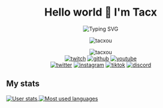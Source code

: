 <h1 align="center">Hello world 💛 I'm Tacx</h1>

<p align="center"><img src="https://readme-typing-svg.demolab.com?font=Fira+Code&pause=1000&color=6441A5&center=true&width=550&lines=I'm+currently+working+as+Fullstack+Developer" alt="Typing SVG" /></p>
<p align="center"><img src="https://github-profile-trophy.vercel.app/?username=tacxou&theme=onedark&row=1" alt="tacxou"></p>

<p align="center">
  <img src="https://komarev.com/ghpvc/?username=tacxou&label=Profile%20views&color=6441a5&style=flat" alt="tacxou">
  <br>
  <a href="https://twitch.tv/tacxtv" target="blank"><img src="https://img.shields.io/twitch/status/tacxtv?style=social&logo=twitch" alt="twitch"></a>
  <a href="https://github.com/tacxou" target="blank"><img src="https://img.shields.io/github/followers/tacxou?style=social" alt="github"></a>
  <a href="https://www.youtube.com/@tacxtv" target="blank"><img src="https://img.shields.io/youtube/channel/views/UCF1aiSEX1-dM6oAnNhpyB0Q?style=social" alt="youtube"></a>
  <br>
  <a href="https://twitter.com/tacxtv" target="blank"><img src="https://img.shields.io/twitter/follow/tacxtv?style=social&logo=twitter" alt="twitter"/></a>
  <a href="https://instagram.com/tacxtv" target="blank"><img src="https://img.shields.io/twitter/follow/tacxtv?style=social&logo=instagram" alt="instagram"></a>
  <a href="https://www.tiktok.com/@tacxtv" target="blank"><img src="https://img.shields.io/twitter/follow/tacxtv?style=social&logo=tiktok" alt="tiktok"></a>
  <a href="https://discord.gg/NURBhQhY3f" target="blank"><img src="https://img.shields.io/discord/824189401730252820?style=flat&label=Discord&color=%23F0F0F0&logo=discord&logoColor=white" alt="discord"></a>
</p>

## My stats
<a href="https://github.com/tacxou/tacxou" target="blank">
  <img align="center" src="https://github-readme-stats.vercel.app/api?username=tacxou&show_icons=true&theme=dark#gh-dark-mode-only" alt="User stats">
</a>
<a href="https://github.com/tacxou/tacxou" target="blank">
  <img align="center" src="https://github-readme-stats.vercel.app/api/top-langs/?username=tacxou&hide=php,nginx&layout=compact&theme=dark#gh-dark-mode-only" alt="Most used languages">
</a>
